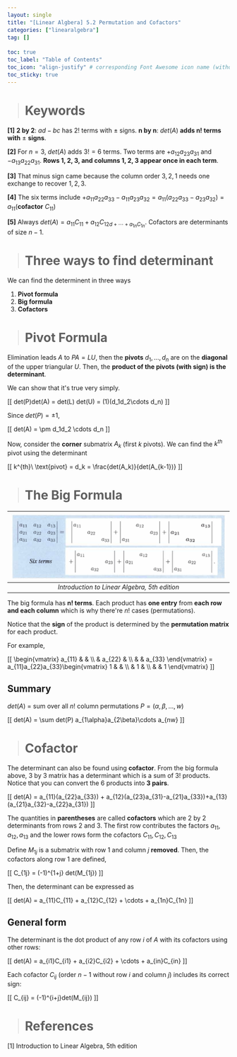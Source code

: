 ```yaml
---
layout: single
title: "[Linear Algbera] 5.2 Permutation and Cofactors"
categories: ["linearalgebra"]
tag: []

toc: true
toc_label: "Table of Contents"
toc_icon: "align-justify" # corresponding Font Awesome icon name (without fa prefix)
toc_sticky: true
---
```


> # Keywords

**[1]** **2 by 2**: $ad-bc$ has $2!$ terms with $\pm$ signs. **n by n**: $det(A)$ **adds n! terms with** $\pm$ **signs**.

**[2]** For $n=3$, $det(A)$ adds $3!=6$ terms. Two terms are $+a_{12}a_{23}a_{31}$ and $-a_{13}a_{22}a_{31}$. **Rows 1, 2, 3, and columns 1, 2, 3 appear once in each term**.

**[3]** That minus sign came because the column order $3, 2, 1$ needs one exchange to recover $1, 2, 3$.

**[4]** The six terms include $+a_{11}a_{22}a_{33}-a_{11}a_{23}a_{32}=a_{11}(a_{22}a_{33}-a_{23}a_{32}) = a_{11}$(**cofactor** $C_{11}$)

**[5]** Always $det(A) = a_{11}C_{11}+a_{12}C_{12d+ \cdots + a_{1n}C_{1n}}$. Cofactors are determinants of size $n-1$.

> # Three ways to find determinant

We can find the determinent in three ways

1. **Pivot formula**
2. **Big formula**
3. **Cofactors**

> # Pivot Formula

Elimination leads $A$ to $PA=LU$, then the **pivots** $d_1,...,d_n$ are on the **diagonal** of the upper triangular $U$. Then, the **product of the pivots (with sign) is the determinant**.

We can show that it's true very simply.

\[[ det(P)det(A) = det(L) det(U) = (1)(d_1d_2\cdots d_n) \]]

Since $det(P)=\pm 1$,

\[[ det(A) = \pm d_1d_2 \cdots d_n \]]

Now, consider the **corner** submatrix $A_k$ (first $k$ pivots). We can find the $k^{th}$ pivot using the determinant

\[[ k^{th}\ \text{pivot} = d_k = \frac{det(A_k)}{det(A_{k-1})} \]]

> # The Big Formula

|         ![joint](../../../assets/images/MATH/linearalgebra/ch5_1.png)         |
| :-------------------------------------------: |
| _Introduction to Linear Algebra, 5th edition_ |

The big formula has **n! terms**. Each product has **one entry** from **each row and each column** which is why there're $n!$ cases (permutations).

Notice that the **sign** of the product is determined by the **permutation matrix** for each product.

For example,

\[[ \begin{vmatrix} a_{11} & & \\\ & a_{22} & \\\ & & a_{33} \end{vmatrix} = a_{11}a_{22}a_{33}\begin{vmatrix} 1 & & \\\ & 1 & \\\ & & 1 \end{vmatrix} \]]

## Summary

$det(A)$ = sum over all $n!$ column permutations $P=(\alpha, \beta,...,w)$

\[[ det(A) = \sum det(P) a_{1\alpha}a_{2\beta}\cdots a_{nw} \]]

> # Cofactor

The determinant can also be found using **cofactor**. From the big formula above, 3 by 3 matrix has a determinant which is a sum of $3!$ products. Notice that you can convert the 6 products into **3 pairs**.

\[[ det(A) = a_{11}(a_{22}a_{33}) + a_{12}(a_{23}a_{31}-a_{21}a_{33})+a_{13}(a_{21}a_{32}-a_{22}a_{31}) \]]

The quantities in **parentheses** are called **cofactors** which are 2 by 2 determinants from rows 2 and 3. The first row contributes the factors $a_{11}, a_{12}, a_{13}$ and the lower rows form the cofactors $C_{11}, C_{12}, C_{13}$

Define $M_{1j}$ is a submatrix with row 1 and column $j$ **removed**. Then, the cofactors along row $1$ are defined,

\[[ C_{1j} = (-1)^{1+j} det(M_{1j}) \]]

Then, the determinant can be expressed as

\[[ det(A) = a_{11}C_{11} + a_{12}C_{12} + \cdots + a_{1n}C_{1n} \]]

## General form

The determinant is the dot product of any row $i$ of $A$ with its cofactors using other rows:

\[[ det(A) = a_{i1}C_{i1} + a_{i2}C_{i2} + \cdots + a_{in}C_{in} \]]

Each cofactor $C_{ij}$ (order $n-1$ without row $i$ and column $j$) includes its correct sign:

\[[ C_{ij} = (-1)^{i+j}det(M_{ij}) \]]

> # References

[1] Introduction to Linear Algebra, 5th edition
